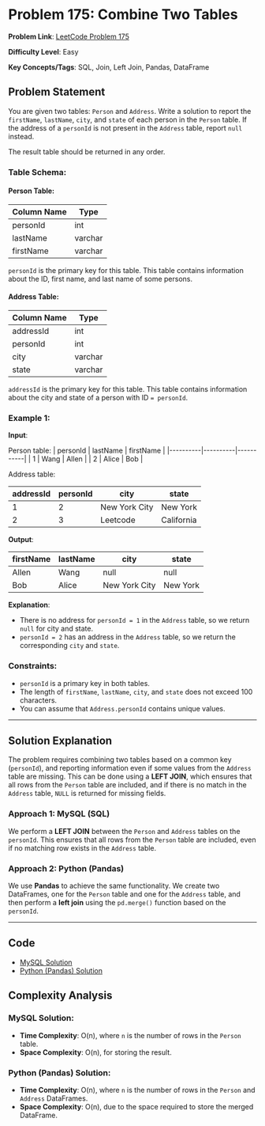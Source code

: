 # Problem 175: Combine Two Tables

**Problem Link**: [LeetCode Problem 175](https://leetcode.com/problems/combine-two-tables/)

**Difficulty Level**: Easy

**Key Concepts/Tags**: SQL, Join, Left Join, Pandas, DataFrame

## Problem Statement

You are given two tables: `Person` and `Address`. Write a solution to report the `firstName`, `lastName`, `city`, and `state` of each person in the `Person` table. If the address of a `personId` is not present in the `Address` table, report `null` instead.

The result table should be returned in any order.

### Table Schema:

#### Person Table:
| Column Name | Type    |  
|-------------|---------|  
| personId    | int     |  
| lastName    | varchar |  
| firstName   | varchar |  

`personId` is the primary key for this table. This table contains information about the ID, first name, and last name of some persons.

#### Address Table:
| Column Name | Type    |  
|-------------|---------|  
| addressId   | int     |  
| personId    | int     |  
| city        | varchar |  
| state       | varchar |  

`addressId` is the primary key for this table. This table contains information about the city and state of a person with ID `= personId`.

### Example 1:

**Input**:

Person table:
| personId | lastName | firstName |
|----------|----------|-----------|
| 1        | Wang     | Allen     |
| 2        | Alice    | Bob       |


Address table:

| addressId | personId | city         | state      |
|-----------|----------|--------------|------------|
| 1         | 2        | New York City| New York   |
| 2         | 3        | Leetcode     | California |


**Output**:

| firstName | lastName | city         | state      |
|-----------|----------|--------------|------------|
| Allen     | Wang     | null         | null       |
| Bob       | Alice    | New York City| New York   |

**Explanation**:
- There is no address for `personId = 1` in the `Address` table, so we return `null` for city and state.
- `personId = 2` has an address in the `Address` table, so we return the corresponding `city` and `state`.

### Constraints:
- `personId` is a primary key in both tables.
- The length of `firstName`, `lastName`, `city`, and `state` does not exceed 100 characters.
- You can assume that `Address.personId` contains unique values.

---

## Solution Explanation

The problem requires combining two tables based on a common key (`personId`), and reporting information even if some values from the `Address` table are missing. This can be done using a **LEFT JOIN**, which ensures that all rows from the `Person` table are included, and if there is no match in the `Address` table, `NULL` is returned for missing fields.

### Approach 1: MySQL (SQL)

We perform a **LEFT JOIN** between the `Person` and `Address` tables on the `personId`. This ensures that all rows from the `Person` table are included, even if no matching row exists in the `Address` table.

### Approach 2: Python (Pandas)

We use **Pandas** to achieve the same functionality. We create two DataFrames, one for the `Person` table and one for the `Address` table, and then perform a **left join** using the `pd.merge()` function based on the `personId`.

---

## Code

- [MySQL Solution](./solution_1.sql)
- [Python (Pandas) Solution](./solution_2.py)

## Complexity Analysis

### MySQL Solution:
- **Time Complexity**: O(n), where `n` is the number of rows in the `Person` table.
- **Space Complexity**: O(n), for storing the result.

### Python (Pandas) Solution:
- **Time Complexity**: O(n), where `n` is the number of rows in the `Person` and `Address` DataFrames.
- **Space Complexity**: O(n), due to the space required to store the merged DataFrame.
